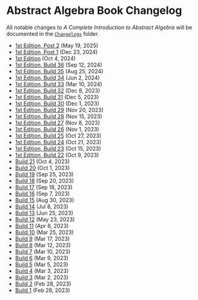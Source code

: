 # Abstract Algebra Book Changelog

All notable changes to *A Complete Introduction to Abstract Algebra* will be documented in the [`Changelogs`](Changelogs) folder.

- [1st Edition, Post 2](Changelogs/v1-post.2.md) (May 19, 2025)
- [1st Edition, Post 1](Changelogs/v1-post.1.md) (Dec 23, 2024)
- [1st Edition](Changelogs/v1.md) (Oct 4, 2024)
- [1st Edition, Build 36](Changelogs/v1-build.36.md) (Sep 12, 2024)
- [1st Edition, Build 35](Changelogs/v1-build.35.md) (Aug 25, 2024)
- [1st Edition, Build 34](Changelogs/v1-build.34.md) (Jun 2, 2024)
- [1st Edition, Build 33](Changelogs/v1-build.33.md) (Mar 10, 2024)
- [1st Edition, Build 32](Changelogs/v1-build.32.md) (Dec 8, 2023)
- [1st Edition, Build 31](Changelogs/v1-build.31.md) (Dec 5, 2023)
- [1st Edition, Build 30](Changelogs/v1-build.30.md) (Dec 1, 2023)
- [1st Edition, Build 29](Changelogs/v1-build.29.md) (Nov 20, 2023)
- [1st Edition, Build 28](Changelogs/v1-build.28.md) (Nov 15, 2023)
- [1st Edition, Build 27](Changelogs/v1-build.27.md) (Nov 8, 2023)
- [1st Edition, Build 26](Changelogs/v1-build.26.md) (Nov 1, 2023)
- [1st Edition, Build 25](Changelogs/v1-build.25.md) (Oct 27, 2023)
- [1st Edition, Build 24](Changelogs/v1-build.24.md) (Oct 21, 2023)
- [1st Edition, Build 23](Changelogs/v1-build.23.md) (Oct 15, 2023)
- [1st Edition, Build 22](Changelogs/v1-build.22.md) (Oct 9, 2023)
- [Build 21](Changelogs/build.21.md) (Oct 4, 2023)
- [Build 20](Changelogs/build.20.md) (Oct 1, 2023)
- [Build 19](Changelogs/build.19.md) (Sep 25, 2023)
- [Build 18](Changelogs/build.18.md) (Sep 20, 2023)
- [Build 17](Changelogs/build.17.md) (Sep 18, 2023)
- [Build 16](Changelogs/build.16.md) (Sep 7, 2023)
- [Build 15](Changelogs/build.15.md) (Aug 30, 2023)
- [Build 14](Changelogs/build.14.md) (Jul 8, 2023)
- [Build 13](Changelogs/build.13.md) (Jun 25, 2023)
- [Build 12](Changelogs/build.12.md) (May 23, 2023)
- [Build 11](Changelogs/build.11.md) (Apr 8, 2023)
- [Build 10](Changelogs/build.10.md) (Mar 25, 2023)
- [Build 9](Changelogs/build.09.md) (Mar 17, 2023)
- [Build 8](Changelogs/build.08.md) (Mar 12, 2023)
- [Build 7](Changelogs/build.07.md) (Mar 10, 2023)
- [Build 6](Changelogs/build.06.md) (Mar 9, 2023)
- [Build 5](Changelogs/build.05.md) (Mar 5, 2023)
- [Build 4](Changelogs/build.04.md) (Mar 3, 2023)
- [Build 3](Changelogs/build.03.md) (Mar 2, 2023)
- [Build 2](Changelogs/build.02.md) (Feb 28, 2023)
- [Build 1](Changelogs/build.01.md) (Feb 28, 2023)
